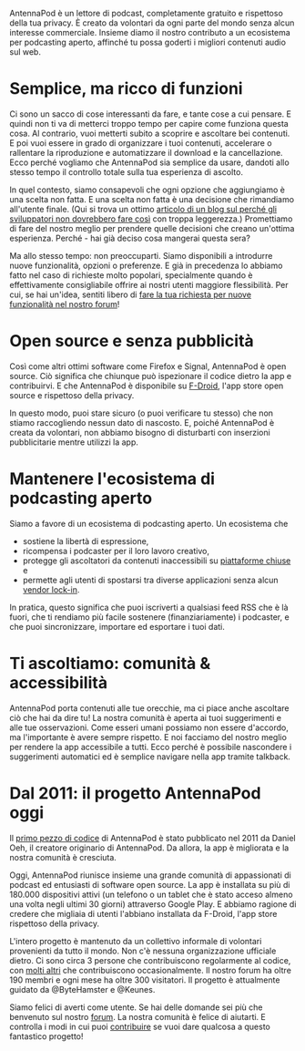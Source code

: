 AntennaPod è un lettore di podcast, completamente gratuito e rispettoso della
tua privacy. È creato da volontari da ogni parte del mondo senza alcun interesse
commerciale. Insieme diamo il nostro contributo a un ecosistema per podcasting
aperto, affinché tu possa goderti i migliori contenuti audio sul web.

# Semplice, ma ricco di funzioni

Ci sono un sacco di cose interessanti da fare, e tante cose a cui pensare. E
quindi non ti va di metterci troppo tempo per capire come funziona questa cosa.
Al contrario, vuoi metterti subito a scoprire e ascoltare bei contenuti. E poi
vuoi essere in grado di organizzare i tuoi contenuti, accelerare o rallentare la
riproduzione e automatizzare il download e la cancellazione. Ecco perché
vogliamo che AntennaPod sia semplice da usare, dandoti allo stesso tempo il
controllo totale sulla tua esperienza di ascolto.

In quel contesto, siamo consapevoli che ogni opzione che aggiungiamo è una
scelta non fatta. E una scelta non fatta è una decisione che rimandiamo
all'utente finale. (Qui si trova un ottimo [articolo di un blog sul perché
gli sviluppatori non dovrebbero fare così](http://neugierig.org/software/blog/2018/07/options.html)
con troppa leggerezza.) Promettiamo di fare del nostro meglio per prendere
quelle decisioni che creano un'ottima esperienza. Perché - hai già deciso cosa
mangerai questa sera?

Ma allo stesso tempo: non preoccuparti. Siamo disponibili a introdurre nuove
funzionalità, opzioni o preferenze. E già in precedenza lo abbiamo fatto nel
caso di richieste molto popolari, specialmente quando è effettivamente
consigliabile offrire ai nostri utenti maggiore flessibilità. Per cui, se hai
un'idea, sentiti libero di [fare la tua richiesta per nuove funzionalità nel
nostro forum](https://forum.antennapod.org/c/feature-request)!

# Open source e senza pubblicità

Così come altri ottimi software come Firefox e Signal, AntennaPod è open source.
Ciò significa che chiunque può ispezionare il codice dietro la app e
contribuirvi. E che AntennaPod è disponibile su [F-Droid](https://www.f-droid.org/packages/de.danoeh.antennapod/),
l'app store open source e rispettoso della privacy.

In questo modo, puoi stare sicuro (o puoi verificare tu stesso) che non stiamo
raccogliendo nessun dato di nascosto. E, poiché AntennaPod è creata da
volontari, non abbiamo bisogno di disturbarti con inserzioni pubblicitarie
mentre utilizzi la app.

# Mantenere l'ecosistema di podcasting aperto

Siamo a favore di un ecosistema di podcasting aperto. Un ecosistema che

* sostiene la libertà di espressione,
* ricompensa i podcaster per il loro lavoro creativo,
* protegge gli ascoltatori da contenuti inaccessibili su [piattaforme chiuse](https://en.wikipedia.org/wiki/Walled_garden_(technology))
e
* permette agli utenti di spostarsi tra diverse applicazioni senza alcun
[vendor lock-in](https://en.wikipedia.org/wiki/Vendor_lock-in).

In pratica, questo significa che puoi iscriverti a qualsiasi feed RSS che è là
fuori, che ti rendiamo più facile sostenere (finanziariamente) i podcaster, e
che puoi sincronizzare, importare ed esportare i tuoi dati.

# Ti ascoltiamo: comunità & accessibilità

AntennaPod porta contenuti alle tue orecchie, ma ci piace anche ascoltare ciò
che hai da dire tu! La nostra comunità è aperta ai tuoi suggerimenti e alle tue
osservazioni. Come esseri umani possiamo non essere d'accordo, ma l'importante è
avere sempre rispetto. E noi facciamo del nostro meglio per rendere la app
accessibile a tutti. Ecco perché è possibile nascondere i suggerimenti
automatici ed è semplice navigare nella app tramite talkback.

# Dal 2011: il progetto AntennaPod oggi

Il [primo pezzo di codice](https://github.com/AntennaPod/AntennaPod/commit/c9283f09dced6f156e13675ef4c13ebeb20cb9e5)
di AntennaPod è stato pubblicato nel 2011 da Daniel Oeh, il creatore originario
di AntennaPod. Da allora, la app è migliorata e la nostra comunità è cresciuta.

Oggi, AntennaPod riunisce insieme una grande comunità di appassionati di podcast
ed entusiasti di software open source. La app è installata su più di 180.000
dispositivi attivi (un telefono o un tablet che è stato acceso almeno una volta
negli ultimi 30 giorni) attraverso Google Play. E abbiamo ragione di credere che
migliaia di utenti l'abbiano installata da F-Droid, l'app store rispettoso della
privacy.

L'intero progetto è mantenuto da un collettivo informale di volontari
provenienti da tutto il mondo. Non c'è nessuna organizzazione ufficiale dietro.
Ci sono circa 3 persone che contribuiscono regolarmente al codice, con [molti
altri](https://github.com/AntennaPod/AntennaPod/graphs/contributors) che
contribuiscono occasionalmente. Il nostro forum ha oltre 190 membri e ogni mese
ha oltre 300 visitatori. Il progetto è attualmente guidato da @ByteHamster e
@Keunes.

Siamo felici di averti come utente. Se hai delle domande sei più che benvenuto
sul nostro [forum](https://forum.antennapod.org). La nostra comunità è felice di
aiutarti. E controlla i modi in cui puoi [contribuire](/contribuire/) se vuoi
dare qualcosa a questo fantastico progetto!
